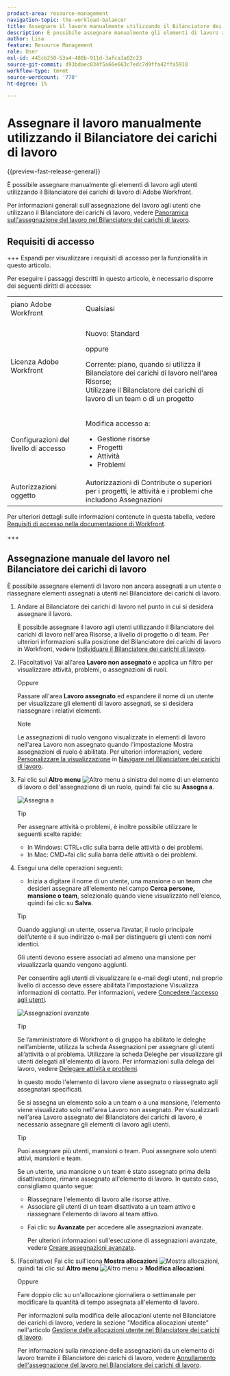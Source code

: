 ```yaml
---
product-area: resource-management
navigation-topic: the-workload-balancer
title: Assegnare il lavoro manualmente utilizzando il Bilanciatore dei carichi di lavoro
description: È possibile assegnare manualmente gli elementi di lavoro agli utenti utilizzando il Bilanciatore dei carichi di lavoro di Adobe Workfront.
author: Lisa
feature: Resource Management
role: User
exl-id: 445cb250-53a4-488b-911d-3afca3a02c23
source-git-commit: d93bdaec834f5a66e663c7edc7d9ffa42ffa5918
workflow-type: tm+mt
source-wordcount: '770'
ht-degree: 1%

---
```


# Assegnare il lavoro manualmente utilizzando il Bilanciatore dei carichi di lavoro

{{preview-fast-release-general}}

È possibile assegnare manualmente gli elementi di lavoro agli utenti utilizzando il Bilanciatore dei carichi di lavoro di Adobe Workfront.

Per informazioni generali sull&#39;assegnazione del lavoro agli utenti che utilizzano il Bilanciatore dei carichi di lavoro, vedere [Panoramica sull&#39;assegnazione del lavoro nel Bilanciatore dei carichi di lavoro](../../resource-mgmt/workload-balancer/assign-work-in-workload-balancer.md).

## Requisiti di accesso

+++ Espandi per visualizzare i requisiti di accesso per la funzionalità in questo articolo.

Per eseguire i passaggi descritti in questo articolo, è necessario disporre dei seguenti diritti di accesso:

<table style="table-layout:auto"> 
 <col> 
 <col> 
 <tbody> 
  <tr> 
   <td role="rowheader">piano Adobe Workfront</td> 
   <td> <p>Qualsiasi </p> </td> 
  </tr> 
  <tr> 
   <td role="rowheader">Licenza Adobe Workfront</td> 
   <td><p>Nuovo: Standard</p>
       <p>oppure</p>
       <p>Corrente: piano, quando si utilizza il Bilanciatore dei carichi di lavoro nell'area Risorse;</br>
       Utilizzare il Bilanciatore dei carichi di lavoro di un team o di un progetto</p></td>
  </tr>
  <tr> 
   <td role="rowheader">Configurazioni del livello di accesso</td> 
   <td> <p>Modifica accesso a:</p> 
    <ul> 
     <li>Gestione risorse</li> 
     <li>Progetti</li> 
     <li>Attività</li> 
     <li>Problemi</li> 
    </ul>
   </td> 
  </tr> 
  <tr> 
   <td role="rowheader">Autorizzazioni oggetto</td> 
   <td>Autorizzazioni di Contribute o superiori per i progetti, le attività e i problemi che includono Assegnazioni</td> 
  </tr> 
 </tbody> 
</table>

Per ulteriori dettagli sulle informazioni contenute in questa tabella, vedere [Requisiti di accesso nella documentazione di Workfront](/help/quicksilver/administration-and-setup/add-users/access-levels-and-object-permissions/access-level-requirements-in-documentation.md).

+++

## Assegnazione manuale del lavoro nel Bilanciatore dei carichi di lavoro

È possibile assegnare elementi di lavoro non ancora assegnati a un utente o riassegnare elementi assegnati a utenti nel Bilanciatore dei carichi di lavoro.

1. Andare al Bilanciatore dei carichi di lavoro nel punto in cui si desidera assegnare il lavoro.

   È possibile assegnare il lavoro agli utenti utilizzando il Bilanciatore dei carichi di lavoro nell&#39;area Risorse, a livello di progetto o di team. Per ulteriori informazioni sulla posizione del Bilanciatore dei carichi di lavoro in Workfront, vedere [Individuare il Bilanciatore dei carichi di lavoro](../../resource-mgmt/workload-balancer/locate-workload-balancer.md).

1. (Facoltativo) Vai all&#39;area **Lavoro non assegnato** e applica un filtro per visualizzare attività, problemi, <span class="preview">o assegnazioni di ruoli</span>.

   Oppure

   Passare all&#39;area **Lavoro assegnato** ed espandere il nome di un utente per visualizzare gli elementi di lavoro assegnati, se si desidera riassegnare i relativi elementi.

   >[!NOTE]
   >
   ><span class="preview">Le assegnazioni di ruolo vengono visualizzate in elementi di lavoro nell&#39;area Lavoro non assegnato quando l&#39;impostazione Mostra assegnazioni di ruolo è abilitata. Per ulteriori informazioni, vedere [Personalizzare la visualizzazione](/help/quicksilver/resource-mgmt/workload-balancer/navigate-the-workload-balancer.md#customize-the-view) in [Navigare nel Bilanciatore dei carichi di lavoro](/help/quicksilver/resource-mgmt/workload-balancer/navigate-the-workload-balancer.md).</span>

1. Fai clic sul **Altro menu** ![Altro menu](assets/qs-more-menu.png) a sinistra del nome di un elemento di lavoro <span class="preview">o dell&#39;assegnazione di un ruolo</span>, quindi fai clic su **Assegna a**.

   ![Assegna a](assets/assign-this-to-link-from-task-wb-nwe-350x104.png)

   >[!TIP]
   >
   >Per assegnare attività o problemi, è inoltre possibile utilizzare le seguenti scelte rapide:
   >
   >* In Windows: CTRL+clic sulla barra delle attività o dei problemi.
   >* In Mac: CMD+fai clic sulla barra delle attività o dei problemi.

1. Esegui una delle operazioni seguenti:

   * Inizia a digitare il nome di un utente, una mansione o un team che desideri assegnare all&#39;elemento nel campo **Cerca persone, mansione o team**, selezionalo quando viene visualizzato nell&#39;elenco, quindi fai clic su **Salva**.

   >[!TIP]
   >
   >Quando aggiungi un utente, osserva l’avatar, il ruolo principale dell’utente e il suo indirizzo e-mail per distinguere gli utenti con nomi identici.
   >
   >Gli utenti devono essere associati ad almeno una mansione per visualizzarla quando vengono aggiunti.
   >
   > Per consentire agli utenti di visualizzare le e-mail degli utenti, nel proprio livello di accesso deve essere abilitata l’impostazione Visualizza informazioni di contatto. Per informazioni, vedere [Concedere l&#39;accesso agli utenti](../../administration-and-setup/add-users/configure-and-grant-access/grant-access-other-users.md).


   ![Assegnazioni avanzate](assets/assignments-box-with-advanced-assignments-delegations-wb.png)

   >[!TIP]
   >
   > Se l’amministratore di Workfront o di gruppo ha abilitato le deleghe nell’ambiente, utilizza la scheda Assegnazioni per assegnare gli utenti all’attività o al problema. Utilizzare la scheda Deleghe per visualizzare gli utenti delegati all&#39;elemento di lavoro. Per informazioni sulla delega del lavoro, vedere [Delegare attività e problemi](../../manage-work/delegate-work/how-to-delegate-work.md).


   In questo modo l&#39;elemento di lavoro viene assegnato o riassegnato agli assegnatari specificati.

   Se si assegna un elemento solo a un team o a una mansione, l&#39;elemento viene visualizzato solo nell&#39;area Lavoro non assegnato. Per visualizzarli nell&#39;area Lavoro assegnato del Bilanciatore dei carichi di lavoro, è necessario assegnare gli elementi di lavoro agli utenti.

   >[!TIP]
   >
   >Puoi assegnare più utenti, mansioni o team. Puoi assegnare solo utenti attivi, mansioni e team.
   >
   >
   >Se un utente, una mansione o un team è stato assegnato prima della disattivazione, rimane assegnato all&#39;elemento di lavoro. In questo caso, consigliamo quanto segue:
   >
   >   
   >   
   >   * Riassegnare l&#39;elemento di lavoro alle risorse attive.
   >   * Associare gli utenti di un team disattivato a un team attivo e riassegnare l&#39;elemento di lavoro al team attivo.
   >   
   >

   * Fai clic su **Avanzate** per accedere alle assegnazioni avanzate.

     Per ulteriori informazioni sull&#39;esecuzione di assegnazioni avanzate, vedere [Creare assegnazioni avanzate](../../manage-work/tasks/assign-tasks/create-advanced-assignments.md).

1. (Facoltativo) Fai clic sull&#39;icona **Mostra allocazioni** ![Mostra allocazioni](assets/show-allocations-icon-small.png), quindi fai clic sul **Altro menu** ![Altro menu](assets/qs-more-menu.png) > **Modifica allocazioni**.

   Oppure

   Fare doppio clic su un&#39;allocazione giornaliera o settimanale per modificare la quantità di tempo assegnata all&#39;elemento di lavoro.

   Per informazioni sulla modifica delle allocazioni utente nel Bilanciatore dei carichi di lavoro, vedere la sezione &quot;Modifica allocazioni utente&quot; nell&#39;articolo [Gestione delle allocazioni utente nel Bilanciatore dei carichi di lavoro](../../resource-mgmt/workload-balancer/manage-user-allocations-workload-balancer.md).

   Per informazioni sulla rimozione delle assegnazioni da un elemento di lavoro tramite il Bilanciatore dei carichi di lavoro, vedere [Annullamento dell&#39;assegnazione del lavoro nel Bilanciatore dei carichi di lavoro](../../resource-mgmt/workload-balancer/unassign-work-in-workload-balancer.md).

    
